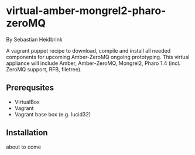 virtual-amber-mongrel2-pharo-zeroMQ
=====

By Sebastian Heidbrink

A vagrant puppet recipe to download, compile and install all needed components for upcoming Amber-ZeroMQ ongoing prototyping.
This virtual appliance will include Amber, Amber-ZeroMQ, Mongrel2, Pharo 1.4 (incl. ZeroMQ support, RFB, filetree).

Prerequsites
--------  
* VirtualBox
* Vagrant
* Vagrant base box (e.g. lucid32)

Installation
-------
about to come
